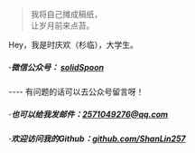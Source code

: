> 我将自己摊成稿纸，  
> 让岁月前来点苔。

Hey，我是时庆欢（杉临），大学生。

##### ·微信公众号： [solidSpoon](/54/WeChat.html)
---- 有问题的话可以去公众号留言呀！

##### ·也可以给我发邮件：[2571049276@qq.com](mailto:2571049276@qq.com)

##### ·欢迎访问我的Github：[github.com/ShanLin257](https://github.com/ShanLin257)